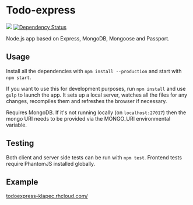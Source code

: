 # Todo-express
![](https://codeship.com/projects/22409750-2266-0133-e963-02fe1facef38/status?branch=master)
[![Dependency Status](https://david-dm.org/klapec/todo-express.svg)](https://david-dm.org/klapec/todo-express)

Node.js app based on Express, MongoDB, Mongoose and Passport.

## Usage

Install all the dependencies with `npm install --production` and start with `npm start`.

If you want to use this for development purposes, run `npm install` and use `gulp` to launch the app. It sets up a local server, watches all the files for any changes, recompiles them and refreshes the browser if necessary.

Requires MongoDB. If it's not running locally (on `localhost:27017`) then the mongo URI needs to be provided via the MONGO_URI environmental variable.

## Testing

Both client and server side tests can be run with `npm test`.
Frontend tests require PhantomJS installed globally.

## Example

[todoexpress-klapec.rhcloud.com/](http://todoexpress-klapec.rhcloud.com/)
